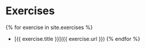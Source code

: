 # Exercises

{% for exercise in site.exercises %}
-   [{{ exercise.title }}]({{ exercise.url }})
{% endfor %}

